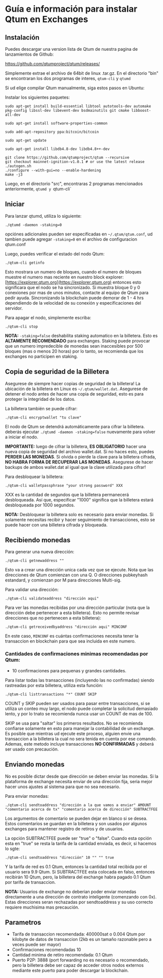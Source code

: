 # Guía e información para instalar Qtum en Exchanges 

## **Instalación**

Puedes descargar una version lista de Qtum de nuestra pagina de lanzamientos de Github:

https://github.com/qtumproject/qtum/releases/

Simplemente extrae el archivo de 64bit de linux .tar.gz. En el directorio "bin" se encontraran los dos programas de interes, `qtum-cli` y `qtumd`

Si ud elige compilar Qtum manualmente, siga estos pasos en Ubuntu:

Instalar los siguientes paquetes:


```
sudo apt-get install build-essential libtool autotools-dev automake pkg-config libssl-dev libevent-dev bsdmainutils git cmake libboost-all-dev

sudo apt-get install software-properties-common

sudo add-apt-repository ppa:bitcoin/bitcoin

sudo apt-get update

sudo apt-get install libdb4.8-dev libdb4.8++-dev
```



```
git clone https://github.com/qtumproject/qtum --recursive
git checkout mainnet-ignition-v1.0.1 # or use the latest release
./autogen.sh
./configure --with-gui=no --enable-hardening
make -j3
```

Luego, en el directorio "src", encontraras 2 programas mencionados anteriormente,  `qtumd y `qtum-cli`

## Iniciar

Para lanzar qtumd, utiliza lo siguiente:


```
./qtumd -daemon -staking=0
```

opciónes adicionales pueden ser especificadas en `~/.qtum/qtum.conf`, ud tambien puede agregar `-staking=0` en el archivo  de configuracion qtum.conf

Luego, puedes verificar el estado del nodo Qtum:


```
./qtum-cli getinfo
```


Esto mostrara un numero de bloques, cuando el numero de bloques muestre el numero mas reciente en nuestro block explorer: [https://explorer.qtum.org](https://explorer.qtum.org) entonces esto significara que el nodo se ha sincronizado. Si muestra bloque 0 y 0 conexiones por mas de unos minutos, contacte al equipo de Qtum para pedir ayuda. Sincronizando la blockchain puede demorar de 1 - 4 hrs dependiendo de la velocidad de su conexión y especificaciones del servidor.


Para apagar el nodo, simplemente escriba:

```
./qtum-cli stop
```

**NOTA:** `-staking=false` deshabilita staking automatico en la billetera. Esto es  **ALTAMENTE RECOMENDADO** para  exchanges. Staking puede provocar que un numero impredecible de monedas sean inaccesibles por 500 bloques (mas o menos 20 horas) por lo tanto, se recomienda que los exchanges no participen en staking.

## Copia de seguridad de la Billetera

Asegurese de siempre hacer copias de seguridad de la billetera! La ubicación de la billetera en Linux es `~/.qtum/wallet.dat`. Asegurese de detener el nodo antes de hacer una copia de seguridad, esto es para proteger la integridad de los datos.

La billetera también se puede cifrar:


```
./qtum-cli encryptwallet "tu clave"
```

El nodo de Qtum se detendrá automáticamente para cifrar la billetera. deberás ejecutar `./qtumd -daemon -staking=false` nuevamente para volver a iniciar el nodo.

**IMPORTANTE:** luego de cifrar la billetera,  **ES OBLIGATORIO** hacer una nueva copia de seguridad del archivo wallet.dat. Si no haces esto, puedes **PERDER LAS MONEDAS**. Si olvida o pierde la clave para la billetera cifrada,  **NO HABRA FORMA DE RECUPERAR LAS MONEDAS**. Asegurese de hacer backups de ambos wallet.dat al igual que la clave utilizada para cifrar!

Para desbloquear la billetera:


```
./qtum-cli walletpassphrase "your strong password" XXX
```


XXX es la cantidad de segundos que la billetera permanecerá desbloqueada. Así que, especificar "1000" significa que la billetera estará desbloqueada por 1000 segundos.

**NOTA:** Desbloquear la billetera solo es necesario para enviar monedas. Si solamente necesitas recibir y hacer seguimiento de transacciones, esto se puede hacer con una billetera cifrada y bloqueada.

## Recibiendo monedas

Para generar una nueva dirección:


```
./qtum-cli getnewaddress ""
```

Esto va a crear una dirección unica cada vez que se ejecute. Nota que las direcciones de Qtum comienzan con una Q. O direcciones pubkeyhash estandard, y comienzan por M para direcciones Multi-sig.

Para validar una dirección:


```
./qtum-cli validateaddress "dirección aqui"
```

Para ver las monedas recibidas por una dirección particular (nota que la dirección debe pertenecer a esta billetera). Esto no permite revisar direcciones que no pertenecen a esta billetera):


```
./qtum-cli getreceivedbyaddress "dirección aqui" MINCONF
```

En este caso, `MINCONF` es cuántas confirmaciones necesita tener la transaccion en blockchain para que sea incluida en este numero.

###  Cantidades de confirmaciones minimas recomendadas por Qtum:

- 10 confirmaciones para pequenas y grandes cantidades. 

Para listar todas las transacciones (incluyendo las no confirmadas) siendo rastreadas por esta billetera, utiliza esta función:


```
./qtum-cli listtransactions "*" COUNT SKIP
```

COUNT y SKIP pueden ser usados para pasar entre transacciones, si se utiliza un conteo muy largo, el nodo puede completar la solicitud demasiado lento, y por lo tnato se recomienda nunca usar un COUNT de mas de 100.

SKIP se usa para "saltar" los primeros resultados. No se recomienda confiarse solamente en esto para manejar la contabilidad de un exchange. Es posible que mientras ud ejecute este proceso, alguien envie una transaccion a la billetera la cual no sera tenida en cuenta por ese comando. Ademas, este metodo incluye transacciones **NO CONFIRMADAS** y deberá ser usado con precaución.

## Enviando monedas

No es posible dictar desde que dirección se deben enviar las monedas. Si la plataforma de exchange necesita enviar de una dirección fija, seria mejor hacer unos ajustes al sistema para que no sea necesario.

Para enviar monedas:


```
./qtum-cli sendtoaddress "dirección a la que vamos a enviar" AMOUNT "comentario acerca de tx" "comentario acerca de dirección" SUBTRACTFEE
```

Los argumentos de comentario se pueden dejar en blanco si se desea. Estos comentarios se guardan en la billetera y son usados por algunos exchanges para mantener registro de retiros y de usuarios.

La opción SUBTRACTFEE puede ser "true" o "false". Cuando esta opción esta en "true" se resta la tarifa de la cantidad enviada, es decir, si hacemos lo sgte:


```
./qtum-cli sendtoaddress "dirección" 10 "" "" true
```

Y la tarifa de red es 0.1 Qtum, entonces la cantidad total recibida por el usuario sera 9.9 Qtum. Si SUBTRACTFEE esta colocada en falso, entonces recibirán 10 Qtum, pero, la billetera del exchange habra pagado 0.1 Qtum por tarifa de transaccion.

**NOTA:** Usuarios de exchange no deberian poder enviar monedas directamente a una dirección de contrato inteligente (comenzando con 0x). Estas direcciones seran rechazadas por sendtoaddress y su uso correcto requiere muchisima mas precaución.

## Parametros

- Tarifa de transaccion recomendada: 400000sat o 0.004 Qtum por kilobyte de datos de transaccion (2kb es un tamaño razonable pero a veces puede ser mayor)
- Confirmaciones recomendadas 10
- Cantidad minima de retiro recomendada: 0.1 Qtum
- Puerto P2P: 3888 (port forwarding no es necesario o recomendado, pero la billetera debe ser capaz de acceder otros nodos externos mediante este puerto para poder descargar la blockchain.
